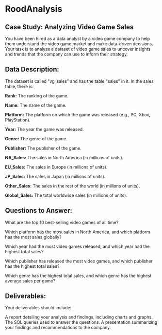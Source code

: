 # RoodAnalysis
Case Study: Analyzing Video Game Sales
--

You have been hired as a data analyst by a video game company to help them understand the video game market and make data-driven decisions. Your task is to analyze a dataset of video game sales to uncover insights and trends that the company can use to inform their strategy.

## Data Description:

The dataset is called "vg_sales" and has the table "sales" in it. In the sales table, there is:

**Rank:** The ranking of the game.

**Name:** The name of the game.

**Platform:** The platform on which the game was released (e.g., PC, Xbox, PlayStation).

**Year:** The year the game was released.

**Genre:** The genre of the game.

**Publisher:** The publisher of the game.

**NA_Sales:** The sales in North America (in millions of units).

**EU_Sales:** The sales in Europe (in millions of units).

**JP_Sales:** The sales in Japan (in millions of units).

**Other_Sales:** The sales in the rest of the world (in millions of units).

**Global_Sales:** The total worldwide sales (in millions of units).



## Questions to Answer:

What are the top 10 best-selling video games of all time?

Which platform has the most sales in North America, and which platform has the most sales globally?

Which year had the most video games released, and which year had the highest total sales?

Which publisher has released the most video games, and which publisher has the highest total sales?

Which genre has the highest total sales, and which genre has the highest average sales per game?



## Deliverables: 
Your deliverables should include:

A report detailing your analysis and findings, including charts and graphs.
The SQL queries used to answer the questions.
A presentation summarizing your findings and recommendations to the company.
